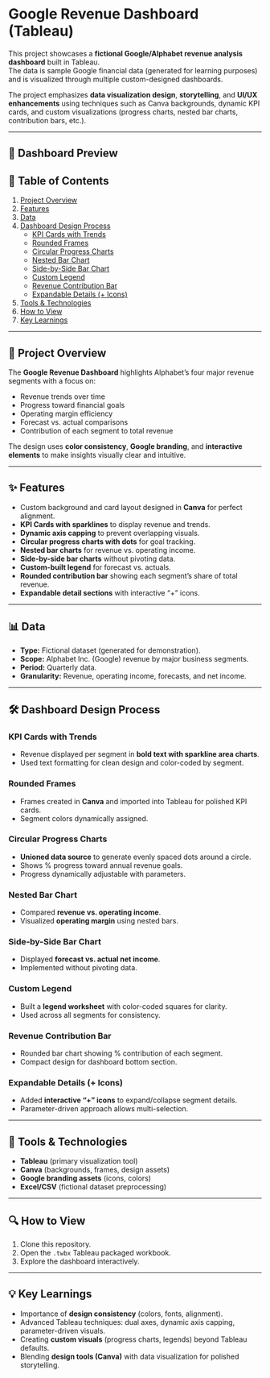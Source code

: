 # Google Revenue Dashboard (Tableau)

This project showcases a **fictional Google/Alphabet revenue analysis dashboard** built in Tableau.  
The data is sample Google financial data (generated for learning purposes) and is visualized through multiple custom-designed dashboards.  

The project emphasizes **data visualization design**, **storytelling**, and **UI/UX enhancements** using techniques such as Canva backgrounds, dynamic KPI cards, and custom visualizations (progress charts, nested bar charts, contribution bars, etc.).  

---

## 📸 Dashboard Preview


## 📑 Table of Contents
1. [Project Overview](#project-overview)  
2. [Features](#features)  
3. [Data](#data)  
4. [Dashboard Design Process](#dashboard-design-process)  
   - [KPI Cards with Trends](#kpi-cards-with-trends)  
   - [Rounded Frames](#rounded-frames)  
   - [Circular Progress Charts](#circular-progress-charts)  
   - [Nested Bar Chart](#nested-bar-chart)  
   - [Side-by-Side Bar Chart](#side-by-side-bar-chart)  
   - [Custom Legend](#custom-legend)  
   - [Revenue Contribution Bar](#revenue-contribution-bar)  
   - [Expandable Details (+ Icons)](#expandable-details--icons)  
5. [Tools & Technologies](#tools--technologies)  
6. [How to View](#how-to-view)  
7. [Key Learnings](#key-learnings)  

---

## 📌 Project Overview
The **Google Revenue Dashboard** highlights Alphabet’s four major revenue segments with a focus on:  

- Revenue trends over time  
- Progress toward financial goals  
- Operating margin efficiency  
- Forecast vs. actual comparisons  
- Contribution of each segment to total revenue  

The design uses **color consistency**, **Google branding**, and **interactive elements** to make insights visually clear and intuitive.  

---

## ✨ Features
- Custom background and card layout designed in **Canva** for perfect alignment.  
- **KPI Cards with sparklines** to display revenue and trends.  
- **Dynamic axis capping** to prevent overlapping visuals.  
- **Circular progress charts with dots** for goal tracking.  
- **Nested bar charts** for revenue vs. operating income.  
- **Side-by-side bar charts** without pivoting data.  
- **Custom-built legend** for forecast vs. actuals.  
- **Rounded contribution bar** showing each segment’s share of total revenue.  
- **Expandable detail sections** with interactive “+” icons.  

---

## 📊 Data
- **Type:** Fictional dataset (generated for demonstration).  
- **Scope:** Alphabet Inc. (Google) revenue by major business segments.  
- **Period:** Quarterly data.  
- **Granularity:** Revenue, operating income, forecasts, and net income.  

---


## 🛠 Dashboard Design Process

### KPI Cards with Trends
- Revenue displayed per segment in **bold text with sparkline area charts**.  
- Used text formatting for clean design and color-coded by segment.  

### Rounded Frames
- Frames created in **Canva** and imported into Tableau for polished KPI cards.  
- Segment colors dynamically assigned.  

### Circular Progress Charts
- **Unioned data source** to generate evenly spaced dots around a circle.  
- Shows % progress toward annual revenue goals.  
- Progress dynamically adjustable with parameters.  

### Nested Bar Chart
- Compared **revenue vs. operating income**.  
- Visualized **operating margin** using nested bars.  

### Side-by-Side Bar Chart
- Displayed **forecast vs. actual net income**.  
- Implemented without pivoting data.  

### Custom Legend
- Built a **legend worksheet** with color-coded squares for clarity.  
- Used across all segments for consistency.  

### Revenue Contribution Bar
- Rounded bar chart showing % contribution of each segment.  
- Compact design for dashboard bottom section.  

### Expandable Details (+ Icons)
- Added **interactive “+” icons** to expand/collapse segment details.  
- Parameter-driven approach allows multi-selection.  

---

## 🧰 Tools & Technologies
- **Tableau** (primary visualization tool)  
- **Canva** (backgrounds, frames, design assets)  
- **Google branding assets** (icons, colors)  
- **Excel/CSV** (fictional dataset preprocessing)  

---

## 🔍 How to View
1. Clone this repository.  
2. Open the `.twbx` Tableau packaged workbook.  
3. Explore the dashboard interactively.  

---

## 💡 Key Learnings
- Importance of **design consistency** (colors, fonts, alignment).  
- Advanced Tableau techniques: dual axes, dynamic axis capping, parameter-driven visuals.  
- Creating **custom visuals** (progress charts, legends) beyond Tableau defaults.  
- Blending **design tools (Canva)** with data visualization for polished storytelling.  
